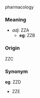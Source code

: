 pharmacology
### Meaning
+ _adj_: ZZA
    + __eg__: ZZB

### Origin

ZZC

### Synonym

__eg__: ZZD

+ ZZE


